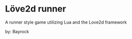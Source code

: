 Löve2d runner
=============

A runner style game utilizing Lua and the Love2d framework

by: Bayrock
